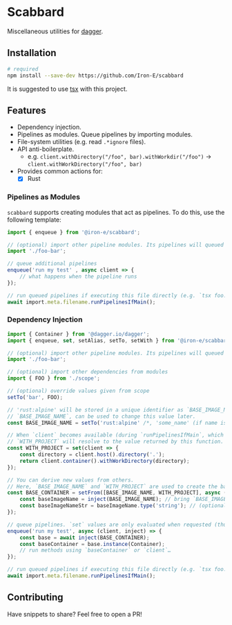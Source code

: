 # Scabbard

Miscellaneous utilities for [dagger].

## Installation

```sh
# required
npm install --save-dev https://github.com/Iron-E/scabbard
```

It is suggested to use [tsx] with this project.

## Features

* Dependency injection.
* Pipelines as modules. Queue pipelines by importing modules.
* File-system utilities (e.g. read `.*ignore` files).
* API anti-boilerplate.
	* e.g. `client.withDirectory("/foo", bar).withWorkdir("/foo")` -> `client.withWorkDirectory("/foo", bar)`
* Provides common actions for:
	* [x] Rust

### Pipelines as Modules

`scabbard` supports creating modules that act as pipelines. To do this, use the following template:

```typescript
import { enqueue } from '@iron-e/scabbard';

// (optional) import other pipeline modules. Its pipelines will queued
import './foo-bar';

// queue additional pipelines
enqueue('run my test' , async client => {
	// what happens when the pipeline runs
});

// run queued pipelines if executing this file directly (e.g. `tsx foo.ts`)
await import.meta.filename.runPipelinesIfMain();
```

### Dependency Injection

```typescript
import { Container } from '@dagger.io/dagger';
import { enqueue, set, setAlias, setTo, setWith } from '@iron-e/scabbard';

// (optional) import other pipeline modules. Its pipelines will queued
import './foo-bar';

// (optional) import other dependencies from modules
import { FOO } from './scope';

// (optional) override values given from scope
setTo('bar', FOO);

// 'rust:alpine' will be stored in a unique identifier as `BASE_IMAGE_NAME`.
// `BASE_IMAGE_NAME`, can be used to change this value later.
const BASE_IMAGE_NAME = setTo('rust:alpine' /*, 'some_name' (if name is not given, it will be generated) */);

// When `client` becomes available (during `runPipelinesIfMain`, which runs dagger's `connect`)
// `WITH_PROJECT` will resolve to the value returned by this function.
const WITH_PROJECT = set(client => {
	const directory = client.host().directory('.');
	return client.container().withWorkDirectory(directory);
});

// You can derive new values from others.
// Here, `BASE_IMAGE_NAME` and `WITH_PROJECT` are used to create the base container for the pipeline
const BASE_CONTAINER = setFrom([BASE_IMAGE_NAME, WITH_PROJECT], async (client, inject) => {
	const baseImageName = inject(BASE_IMAGE_NAME); // bring `BASE_IMAGE_NAME` into scope
	const baseImageNameStr = baseImageName.type('string'); // (optional) assert its type
});

// queue pipelines. `set` values are only evaluated when requested (thus `async` during `enqueue`)
enqueue('run my test', async (client, inject) => {
	const base = await inject(BASE_CONTAINER);
	const baseContainer = base.instance(Container);
	// run methods using `baseContainer` or `client`…
});

// run queued pipelines if executing this file directly (e.g. `tsx foo.ts`)
await import.meta.filename.runPipelinesIfMain();
```

## Contributing

Have snippets to share? Feel free to open a PR!

[dagger]: https://github.com/dagger/dagger
[tsx]: https://github.com/privatenumber/tsx
